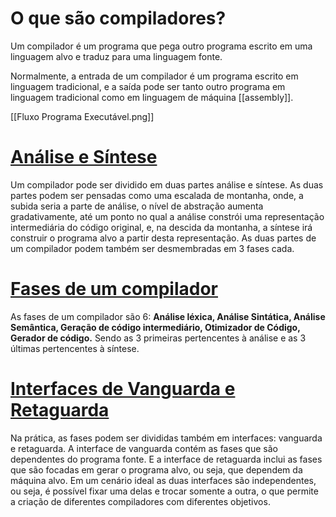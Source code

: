 # O que são compiladores?
Um compilador é um programa que pega outro programa escrito em uma linguagem alvo e traduz para uma linguagem fonte.

Normalmente, a entrada de um compilador é um programa escrito em linguagem tradicional, e a saída pode ser tanto outro programa em linguagem tradicional como em linguagem de máquina [[assembly]].

[[Fluxo Programa Executável.png]]
# [Análise e Síntese](Análise%20e%20Síntese.md)
Um compilador pode ser dividido em duas partes análise e síntese. As duas partes podem ser pensadas como uma escalada de montanha, onde, a subida seria a parte de análise, o nível de abstração aumenta gradativamente, até um ponto no qual a análise constrói uma representação intermediária do código original, e, na descida da montanha, a síntese irá construir o programa alvo a partir desta representação.  As duas partes de um compilador podem também ser desmembradas em 3 fases cada.
# [Fases de um compilador](Fases%20de%20um%20compilador.md)
As fases de um compilador são 6: **Análise léxica, Análise Sintática, Análise Semântica, Geração de código intermediário, Otimizador de Código, Gerador de código.** Sendo as 3 primeiras pertencentes à análise e as 3 últimas pertencentes à síntese.
# [Interfaces de Vanguarda e Retaguarda](Interfaces%20de%20Vanguarda%20e%20Retaguarda.md)
Na prática,  as fases podem ser divididas também em interfaces: vanguarda e retaguarda. A interface de vanguarda contém as fases que são dependentes do programa fonte. E a interface de retaguarda inclui as fases que são focadas em gerar o programa alvo, ou seja, que dependem da máquina alvo. Em um cenário ideal as duas interfaces são independentes, ou seja, é possível fixar uma delas e trocar somente a outra, o que permite a criação de diferentes compiladores com diferentes objetivos.

